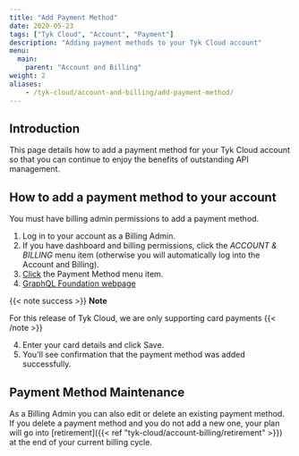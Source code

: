 ```yaml
---
title: "Add Payment Method"
date: 2020-05-23
tags: ["Tyk Cloud", "Account", "Payment"]
description: "Adding payment methods to your Tyk Cloud account"
menu:
  main:
    parent: "Account and Billing"
weight: 2
aliases:
    - /tyk-cloud/account-and-billing/add-payment-method/
---
```


## Introduction

This page details how to add a payment method for your Tyk Cloud account so that you can continue to enjoy the benefits of outstanding API management.

## How to add a payment method to your account

You must have billing admin permissions to add a payment method. 

1. Log in to your account as a Billing Admin.
2. If you have dashboard and billing permissions, click the *ACCOUNT & BILLING* menu item (otherwise you will automatically log into the Account and Billing).
3. [Click](https://account.cloud-ara.tyk.io/payment-method) the Payment Method menu item.
4. [GraphQL Foundation webpage](https://spec.graphql.org)

{{< note success >}}
**Note**
  
For this release of Tyk Cloud, we are only supporting card payments
{{< /note >}}

4. Enter your card details and click Save.
5. You'll see confirmation that the payment method was added successfully.

## Payment Method Maintenance

As a Billing Admin you can also edit or delete an existing payment method. If you delete a payment method and you do not add a new one, your plan will go into [retirement]({{< ref "tyk-cloud/account-billing/retirement" >}}) at the end of your current billing cycle.

